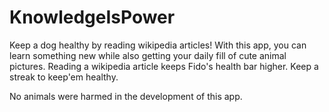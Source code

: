 # KnowledgeIsPower
Keep a dog healthy by reading wikipedia articles! With this app, you can learn something new while also getting your daily
fill of cute animal pictures.
Reading a wikipedia article keeps Fido's health bar higher. Keep a streak to keep'em healthy.

No animals were harmed in the development of this app.
